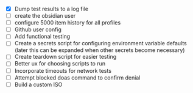 - [x] Dump test results to a log file 
- [ ] create the obsidian user
- [ ] configure 5000 item history for all profiles 
- [ ] Github user config
- [ ] Add functional testing 
- [ ] Create a secrets script for configuring environment variable defaults (later this can be expanded when other secrets become necessary)
- [ ] Create teardown script for easier testing 
- [ ] Better ux for choosing scripts to run 
- [ ] Incorporate timeouts for network tests
- [ ] Attempt blocked doas command to confirm denial 
- [ ] Build a custom ISO
